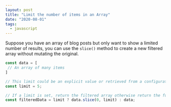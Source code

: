 ```yaml
---
layout: post
title: "Limit the number of items in an Array"
date: "2020-08-01"
tags:
  - javascript
---
```


Suppose you have an array of blog posts but only want to show a limited number of results, you can use the `slice()` method to create a new filtered array without mutating the original.

```javascript
const data = [
 // An array of many items
]

// This limit could be an explicit value or retrieved from a configuration setting.
const limit = 5;

// If a limit is set, return the filtered array otherwise return the full array.
const filteredData = limit ? data.slice(0, limit) : data;
```
